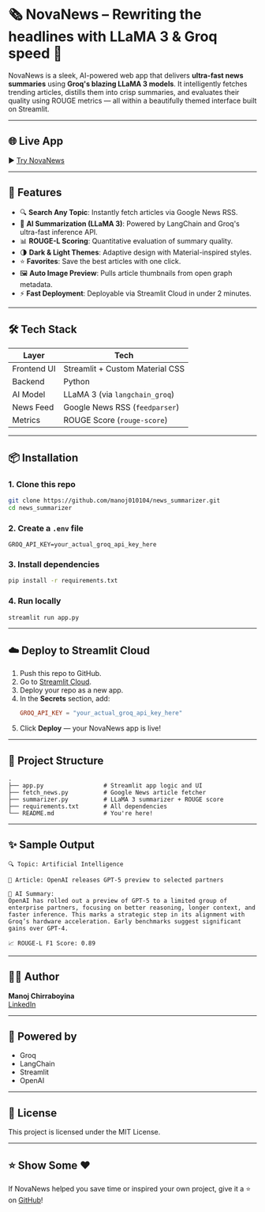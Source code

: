 # 🗞️ NovaNews – Rewriting the headlines with LLaMA 3 & Groq speed 🚀

NovaNews is a sleek, AI-powered web app that delivers **ultra-fast news summaries** using **Groq's blazing LLaMA 3 models**. It intelligently fetches trending articles, distills them into crisp summaries, and evaluates their quality using ROUGE metrics — all within a beautifully themed interface built on Streamlit.

---

## 🌐 Live App
▶️ [Try NovaNews](https://newssummarizer-kdmaspgfudh9rvejtdmsn8.streamlit.app/)  

---

## 🚀 Features

- 🔍 **Search Any Topic**: Instantly fetch articles via Google News RSS.
- 🧠 **AI Summarization (LLaMA 3)**: Powered by LangChain and Groq's ultra-fast inference API.
- 📊 **ROUGE-L Scoring**: Quantitative evaluation of summary quality.
- 🌗 **Dark & Light Themes**: Adaptive design with Material-inspired styles.
- ⭐ **Favorites**: Save the best articles with one click.
- 🖼 **Auto Image Preview**: Pulls article thumbnails from open graph metadata.
- ⚡ **Fast Deployment**: Deployable via Streamlit Cloud in under 2 minutes.

---

## 🛠️ Tech Stack

| Layer         | Tech                             |
|---------------|----------------------------------|
| Frontend UI   | Streamlit + Custom Material CSS  |
| Backend       | Python                           |
| AI Model      | LLaMA 3 (via `langchain_groq`)   |
| News Feed     | Google News RSS (`feedparser`)   |
| Metrics       | ROUGE Score (`rouge-score`)      |

---

## 📦 Installation

### 1. Clone this repo

```bash
git clone https://github.com/manoj010104/news_summarizer.git
cd news_summarizer
```

### 2. Create a `.env` file

```
GROQ_API_KEY=your_actual_groq_api_key_here
```

### 3. Install dependencies

```bash
pip install -r requirements.txt
```

### 4. Run locally

```bash
streamlit run app.py
```

---

## ☁️ Deploy to Streamlit Cloud

1. Push this repo to GitHub.
2. Go to [Streamlit Cloud](https://streamlit.io/cloud).
3. Deploy your repo as a new app.
4. In the **Secrets** section, add:
    ```toml
    GROQ_API_KEY = "your_actual_groq_api_key_here"
    ```
5. Click **Deploy** — your NovaNews app is live!

---

## 📁 Project Structure

```
.
├── app.py                 # Streamlit app logic and UI
├── fetch_news.py          # Google News article fetcher
├── summarizer.py          # LLaMA 3 summarizer + ROUGE score
├── requirements.txt       # All dependencies
└── README.md              # You're here!
```

---

## ✨ Sample Output

```
🔍 Topic: Artificial Intelligence

📰 Article: OpenAI releases GPT-5 preview to selected partners

🤖 AI Summary:
OpenAI has rolled out a preview of GPT-5 to a limited group of enterprise partners, focusing on better reasoning, longer context, and faster inference. This marks a strategic step in its alignment with Groq’s hardware acceleration. Early benchmarks suggest significant gains over GPT-4.

📈 ROUGE-L F1 Score: 0.89
```

---

## 👨‍💻 Author

**Manoj Chirraboyina**  
[LinkedIn](https://linkedin.com/in/manoj010104)

---

## 🧠 Powered by

- Groq
- LangChain
- Streamlit
- OpenAI

---

## 📝 License

This project is licensed under the MIT License.

---

## ⭐ Show Some ❤️

If NovaNews helped you save time or inspired your own project, give it a ⭐ on [GitHub](https://github.com/manoj010104/news_summarizer)!
